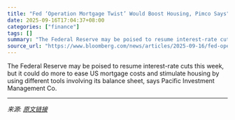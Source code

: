 ```yaml
---
title: "Fed ‘Operation Mortgage Twist’ Would Boost Housing, Pimco Says"
date: 2025-09-16T17:04:37+08:00
categories: ["finance"]
tags: []
summary: "The Federal Reserve may be poised to resume interest-rate cuts this week, but it could do more to ease US mortgage costs and stimulate housing by using different tools involving its balance sheet, say"
source_url: "https://www.bloomberg.com/news/articles/2025-09-16/fed-operation-mortgage-twist-would-boost-housing-pimco-says"
---
```


The Federal Reserve may be poised to resume interest-rate cuts this week, but it could do more to ease US mortgage costs and stimulate housing by using different tools involving its balance sheet, says Pacific Investment Management Co.

---

*来源: [原文链接](https://www.bloomberg.com/news/articles/2025-09-16/fed-operation-mortgage-twist-would-boost-housing-pimco-says)*
